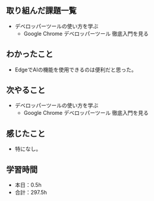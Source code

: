## 取り組んだ課題一覧
- デベロッパーツールの使い方を学ぶ
  -  Google Chrome デベロッパーツール 徹底入門を見る
## わかったこと
- EdgeでAIの機能を使用できるのは便利だと思った。
## 次やること
- デベロッパーツールの使い方を学ぶ
  -  Google Chrome デベロッパーツール 徹底入門を見る
## 感じたこと
- 特になし。
## 学習時間
- 本日：0.5h
- 合計：297.5h
